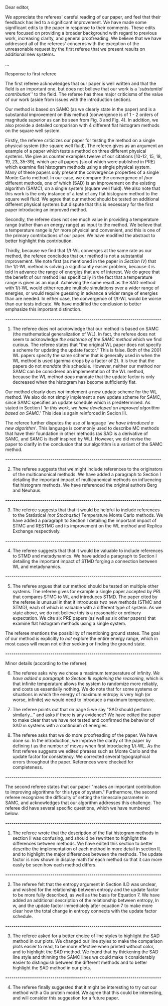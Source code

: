 Dear editor,

We appreciate the referees' careful reading of our paper, and feel that their
feedback has led to a significant improvement.  We have made some significant
edits to the paper in response to their comments.  These edits were focused on
providing a broader background with regard to previous work, increasing clarity,
and general proofreading.  We believe that we have addressed all of the
referees' concerns with the exception of the unreasonable request by the first
referee that we present results on additional new systems.

...

Response to first referee

The first referee acknowledges that our paper is well written and that the field
is an important one, but does not believe that our work is a *'substantial
contribution*'' to the field.  The referee has three major criticisms of the
value of our work (aside from issues with the introduction section).

Our method is based on SAMC (as we clearly state in the paper) and is a substantial
improvement on this method (convergence is of 1 - 2 orders of magnitude superior
as can be seen from Fig. 3 and Fig. 4).  In addition, we also provide a detailed
comparison with 4 different flat histogram methods on the square well system.

Firstly, the referee criticizes our paper for testing the method on a single
physical system (the square well fluid).  The referee gives as an argument an
example of a paper which tests a method on three different physical systems.  We
give as counter examples twelve of our citations [10-12, 15, 18, 19, 23, 35-39],
which are all papers (six of which were published in PRE) which examine flat
histogram methods using a single physical system. Many of these papers only
present the convergence properties of a single Monte Carlo method. In our case,
we compare the convergence of *four* different methods, one of which (SAD) is an
improvement on the existing algorithm (SAMC), on a single system (square well
fluid).  We also note that this work is the only instance of a test of any flat
histogram method to the square well fluid.  We agree that our method should be
tested on additional different physical systems but dispute that this is
necessary for the first paper introducing an improved method.

Secondly, the referee does not see much value in providing a temperature range
(rather than an energy range) as input to the method.  We believe that a
temperature range is *far* more physical and convenient, and this is one of the
primary contributions of our paper.  We have modified the abstract to better
highlight this contribution.

Thirdly, because we find that 1/t-WL converges at the same rate as our method,
the referee concludes that our method is not a substantial improvement. We note
first (as mentioned in the paper in *Section IV*) that the 1/t-WL method is
solving a significantly easier problem, because it is told in advance the range
of energies that are of interest.  We do agree that the benefit of our method
lies specifically in the fact that a temperature range is given as an input.
Achieving the same result as the SAD method with 1/t-WL would either require
multiple simulations over a wider range of energies, or would require guessing
in advance a wider range of energies than are needed.  In either case, the
convergence of 1/t-WL would be worse than our tests indicate. We have modified
the conclusion to better emphasize this important distinction.

**----------------------------------------------------------------------------**

1. The referee does not acknowledge that our method is based on SAMC (the
mathematical generalization of WL). In fact, the referee does not seem to
acknowledge *the existence of the SAMC method* which we find curious. The
referee states that "the original WL paper does not specify a scheme for
updating the update factor."  This is false.  Both of the 2001 WL papers specify
the same scheme that is generally used in when the WL method is used (gamma
drops by a factor of 2).  It is true that the papers do not *mandate* this
schedule.  However, neither our method nor SAMC can be considered an
implementation of the WL method, because the WL method *does* mandate that the
update factor is only decreased when the histogram has become sufficiently flat.

Our method clearly does *not* implement a new update scheme for the WL method.
We also do not simply implement a new update scheme for SAMC, since SAMC
specifies an update schedule which is predetermined.  As stated in Section I
*'In this work, we have developed an improved algorithm based on SAMC.'*  This
idea is again reinforced in Secion III.

The referee further disputes the use of language *'we have introduced a new
algorithm'*. This language is commonly used to describe MC methods that have
their foundation in other methods (as SAD is a derivative of SAMC, and SAMC is
itself inspired by WL). However, we did revise the paper to clarify in the
conclusion that our algorithm is a variant of the SAMC method.

**----------------------------------------------------------------------------**

2. The referee suggests that we might include references to the originators of
the multicanonical methods.  We have added a paragraph to Section I detailing
the important impact of multicanonical methods on influencing flat histogram
methods. We have referenced the original authors Berg and Neuhaus.

**----------------------------------------------------------------------------**

3. The referee suggests that that it would be helpful to include references to
the Statistical *(not Stochastic)* Temperature Monte Carlo methods.  We have
added a paragraph to Section I detailing the important impact of STMC and RESTMC
and its improvement on the WL method and Replica Exchange respectively.

**----------------------------------------------------------------------------**

4. The referee suggests that that it would be valuable to include references to
STMD and metadynamics. We have added a paragraph to Section I detailing the
important impact of STMD forging a connection between WL and metadynamics.

**----------------------------------------------------------------------------**

5. The referee argues that our method should be tested on multiple other
systems. The referee gives for example a single paper accepted by *PRL* that
compares STMC to WL and introduces STMD.  The paper cited by the referee is
unusual in that it introduces *two* new methods (STMC and STMD), each of which
is valuable with a different type of system.  As we state above, we do not
believe this is a reasonable or ordinary expectation.  We cite six PRE papers
(as well as six other papers) that examine flat histogram methods using a single
system.

The referee mentions the possibility of mentioning ground states.  The goal of
our method is explicitly to *not* explore the entire energy range, which in most
cases will mean not either seeking or finding the ground state.

**----------------------------------------------------------------------------**

Minor details (according to the referee):

6. The referee asks why we chose a maximum temperature of infinity.  *We have
added a paragraph to Section III explaining the reasoning*, which is that
infinite temperature allows the system to randomize more reliably, and costs us
essentially nothing.  We do note that for some systems or situations in which
the energy of maximum entropy is very high (or worse, infinite) we would need
to introduce a maximum temperature.

7. The referee points out that on page 5 we say "SAD should perform
similarly..." and asks if there is any evidence? We have edited the paper to
make clear that we have not tested and confirmed the behavior of SAD in systems
with a continuum of energies.

8. The referee asks that we do more proofreading of the paper.  We have done so.
In the introduction, we improve the clarity of the paper by defining t as the
number of moves when first introducing 1/t-WL. As the first referee suggests we
edited phrases such as Monte Carlo and the update factor for consistency. We
corrected several typographical errors throughout the paper. References were
checked for completeness.

**----------------------------------------------------------------------------**

The second referee states that our paper "makes an important contribution to
improving algorithms for this type of system."  Furthermore, the second referee
recognizes the difficulty of setting the timescale parameter in SAMC, and
acknowledges that our algorithm addresses this challenge.  The referee did have
several specific questions, which we have numbered below.

**----------------------------------------------------------------------------**

1. The referee wrote that the description of the flat histogram methods in
section II was confusing, and should be rewritten to highlight the differences
between methods.  We have edited this section to better describe the
implementation of each method in more detail in section II, and to highlight the
major differences between the methods. The update factor is now shown in display
math for each method so that it can more easily be seen how each method differs.

**----------------------------------------------------------------------------**

2. The referee felt that the entropy argument in Section II.D was unclear, and
wished for the relationship between entropy and the update factor to be more
fully described, as well as the basis for Equation 7. We have added an
additional description of the relationship between entropy, ln w, and the update
factor immediately after equation 7 to make more clear how the total change in
entropy connects with the update factor schedule.

**----------------------------------------------------------------------------**

3. The referee asked for a better choice of line styles to highlight the SAD
method in our plots. We changed our line styles to make the comparison plots
easier to read, to be more effective when printed without color, and to
highlight the SAD method. We found that by thickening the SAD line style and
thinning the SAMC lines we could make it considerably easier to distinguish
between the different methods and to better highlight the SAD method in our
plots.

**----------------------------------------------------------------------------**

4. The referee finally suggested that it might be interesting to try out our
method with a Go protein model.  We agree that this could be interesting, and
will consider this suggestion for a future paper.
